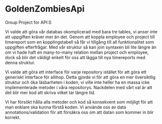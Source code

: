 # GoldenZombiesApi
Group Project for API:S

Vi valde att göra vår databas okomplicerad med bara tre tables, vi anser inte att uppgiften kräver mer än det.
Genom att koppla employee och project till timereport som en kopplingstabell så får vi tillgång till all funktionalitet som uppgiften efterfrågar. 
Med vår struktur så kan join syntaxen bli lite längre än om vi hade haft en many-to-many relation mellan project och employee, dock så blir det väldigt enkelt för oss
att lägga till nya timereports med denna struktur. 

Vi valde att göra ett interface för varje repository istället för att göra ett generiskt interface för allihop. 
Detta gjorde vi för att göra en mer översiktlig struktur och öka läsbarheten i koden, vi ville inte heller ha en massa icke implementerade metoder i våra repositorys.
Nackdelen med vårt val är att det blir mer kod att skriva vilket tar längre tid.

Vi har försökt hålla alla metoder och kod så konsekvent som möjligt för att man enklare ska kunna förstå koden.
Vi använde oss av data annotations/validation för att försäkra oss om att datan som kommer in blir korrekt.
